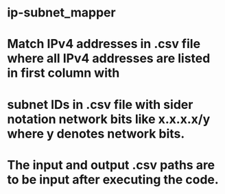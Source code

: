 # ip-subnet_mapper
# Match IPv4 addresses in .csv file where all IPv4 addresses are listed in first column with
# subnet IDs in .csv file with sider notation network bits like x.x.x.x/y where y denotes network bits.
# The input and output .csv paths are to be input after executing the code.
